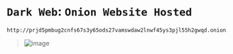 # `Dark Web`: `Onion Website Hosted`

    http://prjd5pmbug2cnfs67s3y65ods27vamswdaw2lnwf45ys3pjl55h2gwqd.onion

>
>![image](https://github.com/imvickykumar999/prjd5pmbug2cnfs67s3y65ods27vamswdaw2lnwf45ys3pjl55h2gwqd.onion/assets/50515418/033e7fe9-1693-44f5-9b70-c2bec11716bc)
>
